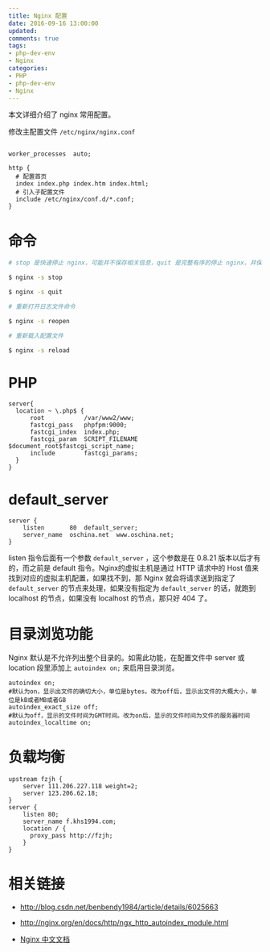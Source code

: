 ```yaml
---
title: Nginx 配置
date: 2016-09-16 13:00:00
updated:
comments: true
tags:
- php-dev-env
- Nginx
categories:
- PHP
- php-dev-env
- Nginx
---
```


本文详细介绍了 nginx 常用配置。

<!--more-->

修改主配置文件 `/etc/nginx/nginx.conf`

```nginx

worker_processes  auto;

http {
  # 配置首页
  index index.php index.htm index.html;
  # 引入子配置文件
  include /etc/nginx/conf.d/*.conf;
}
```

# 命令

```bash
# stop 是快速停止 nginx，可能并不保存相关信息，quit 是完整有序的停止 nginx，并保存相关信息

$ nginx -s stop

$ nginx -s quit

# 重新打开日志文件命令

$ nginx -s reopen

# 重新载入配置文件

$ nginx -s reload
```

# PHP

```nginx
server{
  location ~ \.php$ {
      root           /var/www2/www;
      fastcgi_pass   phpfpm:9000;
      fastcgi_index  index.php;
      fastcgi_param  SCRIPT_FILENAME  $document_root$fastcgi_script_name;
      include        fastcgi_params;
  }
}
```

# default_server

```nginx
server {
    listen       80  default_server;
    server_name  oschina.net  www.oschina.net;
}       
```

listen 指令后面有一个参数 `default_server` ，这个参数是在 0.8.21 版本以后才有的，而之前是 default 指令。Nginx的虚拟主机是通过 HTTP 请求中的 Host 值来找到对应的虚拟主机配置，如果找不到，那 Nginx 就会将请求送到指定了 `default_server` 的节点来处理，如果没有指定为 `default_server` 的话，就跑到 localhost 的节点，如果没有 localhost 的节点，那只好 404 了。

# 目录浏览功能

Nginx 默认是不允许列出整个目录的。如需此功能，在配置文件中 server 或 location 段里添加上 `autoindex on;` 来启用目录浏览。

```nginx
autoindex on;
#默认为on，显示出文件的确切大小，单位是bytes。改为off后，显示出文件的大概大小，单位是kB或者MB或者GB
autoindex_exact_size off;
#默认为off，显示的文件时间为GMT时间。改为on后，显示的文件时间为文件的服务器时间
autoindex_localtime on;
```

# 负载均衡

```nginx
upstream fzjh {
    server 111.206.227.118 weight=2;
    server 123.206.62.18;
}
server {
    listen 80;
    server_name f.khs1994.com;
    location / {
      proxy_pass http://fzjh;
    }
}
```

# 相关链接

* http://blog.csdn.net/benbendy1984/article/details/6025663

* http://nginx.org/en/docs/http/ngx_http_autoindex_module.html

* [Nginx 中文文档](https://github.com/oopsguy/nginx-docs)
